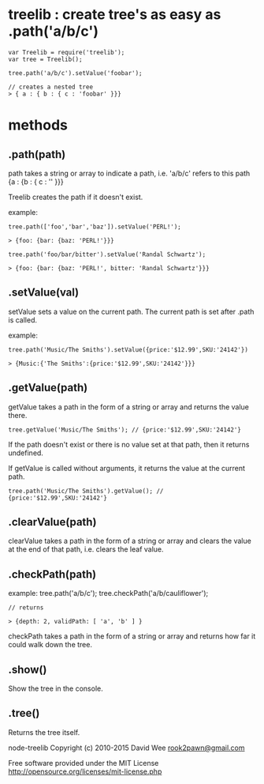 treelib : create tree's as easy as .path('a/b/c')
=================================================

    var Treelib = require('treelib');
    var tree = Treelib();

    tree.path('a/b/c').setValue('foobar');

    // creates a nested tree
    > { a : { b : { c : 'foobar' }}}

methods
=======

.path(path) 
-----------
path takes a string or array to indicate a path, i.e.
'a/b/c' refers to this path {a : {b : { c : '' }}}

Treelib creates the path if it doesn't exist.

example: 

	tree.path(['foo','bar','baz']).setValue('PERL!');

	> {foo: {bar: {baz: 'PERL!'}}}

	tree.path('foo/bar/bitter').setValue('Randal Schwartz');

	> {foo: {bar: {baz: 'PERL!', bitter: 'Randal Schwartz'}}}


.setValue(val)
--------------
setValue sets a value on the current path. The current path
is set after .path is called.

example:
	
	tree.path('Music/The Smiths').setValue({price:'$12.99',SKU:'24142'})

	> {Music:{'The Smiths':{price:'$12.99',SKU:'24142'}}}

.getValue(path)
---------------
getValue takes a path in the form of a string or array and returns
the value there. 

    tree.getValue('Music/The Smiths'); // {price:'$12.99',SKU:'24142'}

If the path doesn't exist or there is no value set
at that path, then it returns undefined. 

If getValue is called without arguments, it returns the value at the current path.

    tree.path('Music/The Smiths').getValue(); // {price:'$12.99',SKU:'24142'}


.clearValue(path) 
----------------------------
clearValue takes a path in the form of a string or array and clears the value at the end of that path, i.e. clears the leaf value.


.checkPath(path) 
---------------------------
example:
	tree.path('a/b/c');	
	tree.checkPath('a/b/cauliflower');
	
	// returns

	> {depth: 2, validPath: [ 'a', 'b' ] }

checkPath takes a path in the form of a string or array and returns how far it could walk down the tree.

.show()
-------
Show the tree in the console.

.tree()
-------
Returns the tree itself.


node-treelib Copyright (c) 2010-2015 David Wee rook2pawn@gmail.com

Free software provided under the MIT License
http://opensource.org/licenses/mit-license.php
